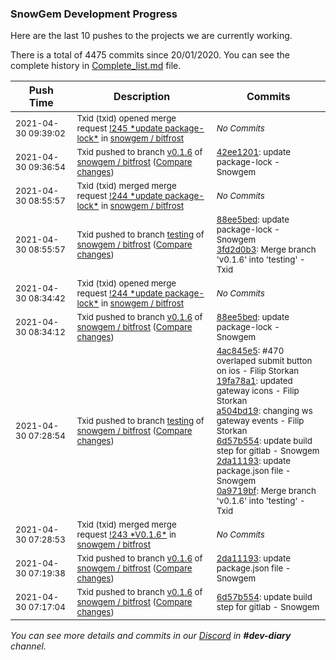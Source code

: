 
### SnowGem Development Progress

Here are the last 10 pushes to the projects we are currently working.

There is a total of 4475 commits since 20/01/2020. You can see the complete history in
 [Complete_list.md](Complete_list.md) file.

| Push Time | Description | Commits |
| --- | --- | --- |
| <sub>2021-04-30 09:39:02</sub> | <sub>Txid (txid) opened merge request [\!245 \*update package\-lock\*](https://gitlab.com/snowgem/bitfrost/-/merge_requests/245) in [snowgem / bitfrost](https://gitlab.com/snowgem/bitfrost)</sub> | <sub>_No Commits_</sub> |
| <sub>2021-04-30 09:36:54</sub> | <sub>Txid pushed to branch [v0\.1\.6](https://gitlab.com/snowgem/bitfrost/commits/v0.1.6) of [snowgem / bitfrost](https://gitlab.com/snowgem/bitfrost) ([Compare changes](https://gitlab.com/snowgem/bitfrost/compare/88ee5bed9c12f06d162d5c04d503a782b7140f16...42ee12015efa521201b07aa53db0b2556c24bb8f))</sub> | <sub>[42ee1201](https://gitlab.com/snowgem/bitfrost/-/commit/42ee12015efa521201b07aa53db0b2556c24bb8f): update package-lock - Snowgem</sub> |
| <sub>2021-04-30 08:55:57</sub> | <sub>Txid (txid) merged merge request [\!244 \*update package\-lock\*](https://gitlab.com/snowgem/bitfrost/-/merge_requests/244) in [snowgem / bitfrost](https://gitlab.com/snowgem/bitfrost)</sub> | <sub>_No Commits_</sub> |
| <sub>2021-04-30 08:55:57</sub> | <sub>Txid pushed to branch [testing](https://gitlab.com/snowgem/bitfrost/commits/testing) of [snowgem / bitfrost](https://gitlab.com/snowgem/bitfrost) ([Compare changes](https://gitlab.com/snowgem/bitfrost/compare/0a9719bfb9f11fee05af1f5ff13dbfea82ae1020...3fd2d0b30b66819d6ddfcb215d4fa7ee561d0a14))</sub> | <sub>[88ee5bed](https://gitlab.com/snowgem/bitfrost/-/commit/88ee5bed9c12f06d162d5c04d503a782b7140f16): update package-lock - Snowgem<br>[3fd2d0b3](https://gitlab.com/snowgem/bitfrost/-/commit/3fd2d0b30b66819d6ddfcb215d4fa7ee561d0a14): Merge branch 'v0.1.6' into 'testing' - Txid</sub> |
| <sub>2021-04-30 08:34:42</sub> | <sub>Txid (txid) opened merge request [\!244 \*update package\-lock\*](https://gitlab.com/snowgem/bitfrost/-/merge_requests/244) in [snowgem / bitfrost](https://gitlab.com/snowgem/bitfrost)</sub> | <sub>_No Commits_</sub> |
| <sub>2021-04-30 08:34:12</sub> | <sub>Txid pushed to branch [v0\.1\.6](https://gitlab.com/snowgem/bitfrost/commits/v0.1.6) of [snowgem / bitfrost](https://gitlab.com/snowgem/bitfrost) ([Compare changes](https://gitlab.com/snowgem/bitfrost/compare/2da11193d052333404bd4dd46f34e9f78d3160c3...88ee5bed9c12f06d162d5c04d503a782b7140f16))</sub> | <sub>[88ee5bed](https://gitlab.com/snowgem/bitfrost/-/commit/88ee5bed9c12f06d162d5c04d503a782b7140f16): update package-lock - Snowgem</sub> |
| <sub>2021-04-30 07:28:54</sub> | <sub>Txid pushed to branch [testing](https://gitlab.com/snowgem/bitfrost/commits/testing) of [snowgem / bitfrost](https://gitlab.com/snowgem/bitfrost) ([Compare changes](https://gitlab.com/snowgem/bitfrost/compare/ec7e5c285ad1835cac47d323055c0d3361bcafdc...0a9719bfb9f11fee05af1f5ff13dbfea82ae1020))</sub> | <sub>[4ac845e5](https://gitlab.com/snowgem/bitfrost/-/commit/4ac845e55b6145bc23542f087a2aace9166850eb): #470 overlaped submit button on ios - Filip Storkan<br>[19fa78a1](https://gitlab.com/snowgem/bitfrost/-/commit/19fa78a17f7cbf3832a6354bb13985db7372ae40): updated gateway icons - Filip Storkan<br>[a504bd19](https://gitlab.com/snowgem/bitfrost/-/commit/a504bd1979a8a7f8432669d449ab6b82e8bedf54): changing ws gateway events - Filip Storkan<br>[6d57b554](https://gitlab.com/snowgem/bitfrost/-/commit/6d57b554155aca15a69a35038647141421c4db76): update build step for gitlab - Snowgem<br>[2da11193](https://gitlab.com/snowgem/bitfrost/-/commit/2da11193d052333404bd4dd46f34e9f78d3160c3): update package.json file - Snowgem<br>[0a9719bf](https://gitlab.com/snowgem/bitfrost/-/commit/0a9719bfb9f11fee05af1f5ff13dbfea82ae1020): Merge branch 'v0.1.6' into 'testing' - Txid</sub> |
| <sub>2021-04-30 07:28:53</sub> | <sub>Txid (txid) merged merge request [\!243 \*V0\.1\.6\*](https://gitlab.com/snowgem/bitfrost/-/merge_requests/243) in [snowgem / bitfrost](https://gitlab.com/snowgem/bitfrost)</sub> | <sub>_No Commits_</sub> |
| <sub>2021-04-30 07:19:38</sub> | <sub>Txid pushed to branch [v0\.1\.6](https://gitlab.com/snowgem/bitfrost/commits/v0.1.6) of [snowgem / bitfrost](https://gitlab.com/snowgem/bitfrost) ([Compare changes](https://gitlab.com/snowgem/bitfrost/compare/6d57b554155aca15a69a35038647141421c4db76...2da11193d052333404bd4dd46f34e9f78d3160c3))</sub> | <sub>[2da11193](https://gitlab.com/snowgem/bitfrost/-/commit/2da11193d052333404bd4dd46f34e9f78d3160c3): update package.json file - Snowgem</sub> |
| <sub>2021-04-30 07:17:04</sub> | <sub>Txid pushed to branch [v0\.1\.6](https://gitlab.com/snowgem/bitfrost/commits/v0.1.6) of [snowgem / bitfrost](https://gitlab.com/snowgem/bitfrost) ([Compare changes](https://gitlab.com/snowgem/bitfrost/compare/a31e504ec7e1f55b0e0c020fae459c9d47a0c8ae...6d57b554155aca15a69a35038647141421c4db76))</sub> | <sub>[6d57b554](https://gitlab.com/snowgem/bitfrost/-/commit/6d57b554155aca15a69a35038647141421c4db76): update build step for gitlab - Snowgem</sub> |

_You can see more details and commits in our [Discord](https://discord.gg/zumGnbg) in **#dev-diary** channel._
